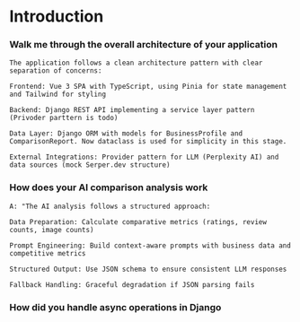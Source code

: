 # Introduction

### Walk me through the overall architecture of your application

    The application follows a clean architecture pattern with clear separation of concerns:

    Frontend: Vue 3 SPA with TypeScript, using Pinia for state management and Tailwind for styling

    Backend: Django REST API implementing a service layer pattern (Privoder parttern is todo)

    Data Layer: Django ORM with models for BusinessProfile and ComparisonReport. Now dataclass is used for simplicity in this stage.

    External Integrations: Provider pattern for LLM (Perplexity AI) and data sources (mock Serper.dev structure)


### How does your AI comparison analysis work

    A: "The AI analysis follows a structured approach:

    Data Preparation: Calculate comparative metrics (ratings, review counts, image counts)

    Prompt Engineering: Build context-aware prompts with business data and competitive metrics

    Structured Output: Use JSON schema to ensure consistent LLM responses

    Fallback Handling: Graceful degradation if JSON parsing fails

### How did you handle async operations in Django